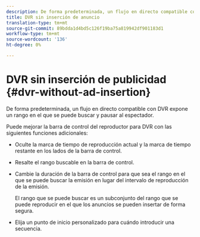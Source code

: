 ```yaml
---
description: De forma predeterminada, un flujo en directo compatible con DVR expone un rango en el que se puede buscar y pausar al espectador.
title: DVR sin inserción de anuncio
translation-type: tm+mt
source-git-commit: 89bdda1d4bd5c126f19ba75a819942df901183d1
workflow-type: tm+mt
source-wordcount: '136'
ht-degree: 0%

---
```



# DVR sin inserción de publicidad {#dvr-without-ad-insertion}

De forma predeterminada, un flujo en directo compatible con DVR expone un rango en el que se puede buscar y pausar al espectador.

Puede mejorar la barra de control del reproductor para DVR con las siguientes funciones adicionales:

* Oculte la marca de tiempo de reproducción actual y la marca de tiempo restante en los lados de la barra de control.
* Resalte el rango buscable en la barra de control.
* Cambie la duración de la barra de control para que sea el rango en el que se puede buscar la emisión en lugar del intervalo de reproducción de la emisión.

   El rango que se puede buscar es un subconjunto del rango que se puede reproducir en el que los anuncios se pueden insertar de forma segura.
* Elija un punto de inicio personalizado para cuándo introducir una secuencia.